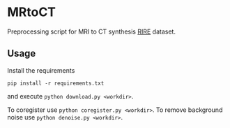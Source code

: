 # MRtoCT

Preprocessing script for MRI to CT synthesis [RIRE][RIRE] dataset.

## Usage

Install the requirements

    pip install -r requirements.txt

and execute `python download.py <workdir>`.

To coregister use `python coregister.py <workdir>`. To remove background
noise use `python denoise.py <workdir>`.

[RIRE]: http://www.insight-journal.org/rire
